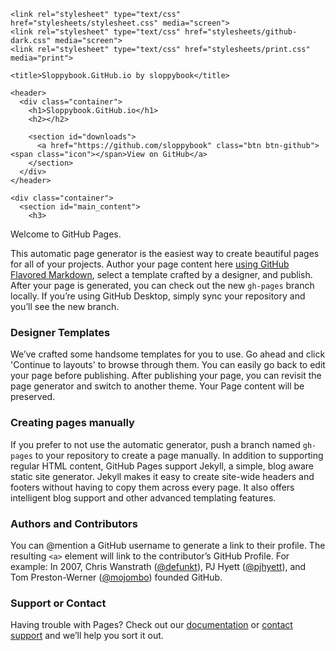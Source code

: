 <!DOCTYPE html>
<html>
  <head>
    <meta charset='utf-8'>
    <meta http-equiv="X-UA-Compatible" content="chrome=1">

    <link rel="stylesheet" type="text/css" href="stylesheets/stylesheet.css" media="screen">
    <link rel="stylesheet" type="text/css" href="stylesheets/github-dark.css" media="screen">
    <link rel="stylesheet" type="text/css" href="stylesheets/print.css" media="print">

    <title>Sloppybook.GitHub.io by sloppybook</title>
  </head>

  <body>

    <header>
      <div class="container">
        <h1>Sloppybook.GitHub.io</h1>
        <h2></h2>

        <section id="downloads">
          <a href="https://github.com/sloppybook" class="btn btn-github"><span class="icon"></span>View on GitHub</a>
        </section>
      </div>
    </header>

    <div class="container">
      <section id="main_content">
        <h3>
<a id="welcome-to-github-pages" class="anchor" href="#welcome-to-github-pages" aria-hidden="true"><span aria-hidden="true" class="octicon octicon-link"></span></a>Welcome to GitHub Pages.</h3>
<p>This automatic page generator is the easiest way to create beautiful pages for all of your projects. Author your page content here <a href="https://guides.github.com/features/mastering-markdown/">using GitHub Flavored Markdown</a>, select a template crafted by a designer, and publish. After your page is generated, you can check out the new <code>gh-pages</code> branch locally. If you’re using GitHub Desktop, simply sync your repository and you’ll see the new branch.</p>
<h3>
<a id="designer-templates" class="anchor" href="#designer-templates" aria-hidden="true"><span aria-hidden="true" class="octicon octicon-link"></span></a>Designer Templates</h3>
<p>We’ve crafted some handsome templates for you to use. Go ahead and click 'Continue to layouts' to browse through them. You can easily go back to edit your page before publishing. After publishing your page, you can revisit the page generator and switch to another theme. Your Page content will be preserved.</p>
<h3>
<a id="creating-pages-manually" class="anchor" href="#creating-pages-manually" aria-hidden="true"><span aria-hidden="true" class="octicon octicon-link"></span></a>Creating pages manually</h3>
<p>If you prefer to not use the automatic generator, push a branch named <code>gh-pages</code> to your repository to create a page manually. In addition to supporting regular HTML content, GitHub Pages support Jekyll, a simple, blog aware static site generator. Jekyll makes it easy to create site-wide headers and footers without having to copy them across every page. It also offers intelligent blog support and other advanced templating features.</p>
<h3>
<a id="authors-and-contributors" class="anchor" href="#authors-and-contributors" aria-hidden="true"><span aria-hidden="true" class="octicon octicon-link"></span></a>Authors and Contributors</h3>
<p>You can @mention a GitHub username to generate a link to their profile. The resulting <code>&lt;a&gt;</code> element will link to the contributor’s GitHub Profile. For example: In 2007, Chris Wanstrath (<a class="user-mention" data-hovercard-type="user" data-hovercard-url="/users/defunkt/hovercard" data-octo-click="hovercard-link-click" data-octo-dimensions="link_type:self" href="https://github.com/defunkt">@defunkt</a>), PJ Hyett (<a class="user-mention" data-hovercard-type="user" data-hovercard-url="/users/pjhyett/hovercard" data-octo-click="hovercard-link-click" data-octo-dimensions="link_type:self" href="https://github.com/pjhyett">@pjhyett</a>), and Tom Preston-Werner (<a class="user-mention" data-hovercard-type="user" data-hovercard-url="/users/mojombo/hovercard" data-octo-click="hovercard-link-click" data-octo-dimensions="link_type:self" href="https://github.com/mojombo">@mojombo</a>) founded GitHub.</p>
<h3>
<a id="support-or-contact" class="anchor" href="#support-or-contact" aria-hidden="true"><span aria-hidden="true" class="octicon octicon-link"></span></a>Support or Contact</h3>
<p>Having trouble with Pages? Check out our <a href="https://help.github.com/pages">documentation</a> or <a href="https://github.com/contact">contact support</a> and we’ll help you sort it out.</p>
      </section>
    </div>

    
  </body>
</html>
